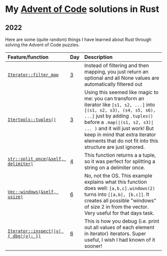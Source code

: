 # My [Advent of Code](https://adventofcode.com/) solutions in Rust

## 2022

Here are some (quite random) things I have learned about Rust through solving the Advent of Code puzzles.

Feature/function | Day | Description
:-- | :-- | :--
[`Iterator::filter_map`](https://doc.rust-lang.org/std/iter/trait.Iterator.html#method.filter_map) | [3](./2022/day03/part1/src/main.rs) | Instead of filtering and then mapping, you just return an optional and all None values are automatically filtered out
[`Itertools::tuples()`](https://docs.rs/itertools/latest/itertools/trait.Itertools.html#method.tuples) | [3](./2022/day03/part2/src/main.rs) | Using this seemed like magic to me: you can transform an iterator like `[s1, s2, ...]` into `[(s1, s2, s3), (s4, s5, s6), ...]` just by adding `.tuples()` before a `.map(\|(s1, s2, s3)\| ... )` and it will just work! But keep in mind that extra iterator elements that do not fit into this structure are just ignored.
[`str::split_once(&self, delimiter)`](https://doc.rust-lang.org/std/primitive.str.html#method.split_once) | [4](./2022/day04/part1/src/main.rs) | This function returns a a tuple, so it was perfect for splitting a string on a delimiter once.
[`Vec::windows(&self, usize)`](https://doc.rust-lang.org/std/vec/struct.Vec.html#method.windows) | [6](./2022/day06/part1/src/main.rs) | No, not the OS. This example explains what this function does well: `[a,b,c].windows(2)` turns into `[[a,b], [b,c]]`. It creates all possible "windows" of size 2 in from the vector. Very useful for that days task.
[`Iterator::inspect(\|v\| { dbg!(v); })`](https://doc.rust-lang.org/std/iter/trait.Iterator.html#method.inspect) | [6](./2022/day06/part2/src/main.rs) | This is how you debug (i.e. print out all values of each element in iterator) iterators. Super useful, I wish I had known of it sooner!
